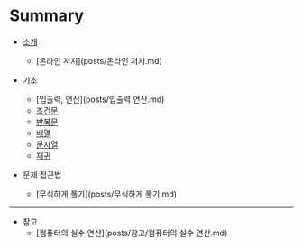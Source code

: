# Summary

* [소개](posts/소개.md)
  * [온라인 저지](posts/온라인 저지.md)
* 기초
  * [입출력, 연산](posts/입출력 연산.md)
  * [조건문](posts/조건문.md)
  * [반복문](posts/반복문.md)
  * [배열](posts/배열.md)
  * [문자열](posts/문자열.md)
  * [재귀](posts/재귀.md)

* 문제 접근법
  * [무식하게 풀기](posts/무식하게 풀기.md)


----

* 참고
  * [컴퓨터의 실수 연산](posts/참고/컴퓨터의 실수 연산.md)